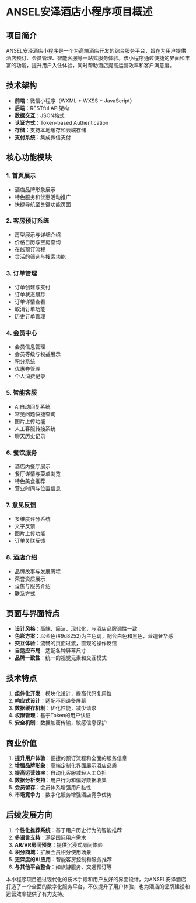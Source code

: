 # ANSEL安泽酒店小程序项目概述

## 项目简介

ANSEL安泽酒店小程序是一个为高端酒店开发的综合服务平台，旨在为用户提供酒店预订、会员管理、智能客服等一站式服务体验。该小程序通过便捷的界面和丰富的功能，提升用户入住体验，同时帮助酒店提高运营效率和客户满意度。

## 技术架构

- **前端**：微信小程序（WXML + WXSS + JavaScript）
- **后端**：RESTful API架构
- **数据交互**：JSON格式
- **认证方式**：Token-based Authentication
- **存储**：支持本地缓存和云端存储
- **支付系统**：集成微信支付

## 核心功能模块

### 1. 首页展示
- 酒店品牌形象展示
- 特色服务和优惠活动推广
- 快捷导航至关键功能页面

### 2. 客房预订系统
- 房型展示与详细介绍
- 价格日历与空房查询
- 在线预订流程
- 灵活的筛选与搜索功能

### 3. 订单管理
- 订单创建与支付
- 订单状态跟踪
- 订单详情查看
- 取消订单功能
- 历史订单管理

### 4. 会员中心
- 会员信息管理
- 会员等级与权益展示
- 积分系统
- 优惠券管理
- 个人消费记录

### 5. 智能客服
- AI自动回复系统
- 常见问题快捷查询
- 图片上传功能
- 人工客服转接系统
- 聊天历史记录

### 6. 餐饮服务
- 酒店内餐厅展示
- 餐厅详情与菜单浏览
- 特色美食推荐
- 营业时间与位置信息

### 7. 意见反馈
- 多维度评分系统
- 文字反馈
- 图片上传功能
- 订单关联反馈

### 8. 酒店介绍
- 品牌故事与发展历程
- 荣誉资质展示
- 设施与服务介绍
- 联系方式

## 页面与界面特点

- **设计风格**：高端、简洁、现代化，与酒店品牌调性一致
- **色彩方案**：以金色(#9d8252)为主色调，配合白色和黑色，营造奢华感
- **交互体验**：流畅的页面过渡，直观的操作反馈
- **自适应布局**：适配各种屏幕尺寸
- **品牌一致性**：统一的视觉元素和交互模式

## 技术特点

1. **组件化开发**：模块化设计，提高代码复用性
2. **响应式设计**：适配不同设备屏幕
3. **数据缓存机制**：优化性能，减少请求
4. **权限管理**：基于Token的用户认证
5. **安全机制**：数据加密传输，敏感信息保护

## 商业价值

1. **提升用户体验**：便捷的预订流程和全面的服务信息
2. **增强品牌形象**：高端定制化界面展示酒店品质
3. **提高运营效率**：自动化客服减轻人工负担
4. **数据分析支持**：用户行为和偏好数据收集
5. **会员留存**：会员体系增强用户黏性
6. **市场竞争力**：数字化服务增强酒店竞争优势

## 后续发展方向

1. **个性化推荐系统**：基于用户历史行为的智能推荐
2. **多语言支持**：满足国际用户需求
3. **AR/VR房间预览**：提供沉浸式房间体验
4. **积分商城**：扩展会员积分使用场景
5. **更深度的AI应用**：智能客房控制和服务推荐
6. **与其他平台整合**：如旅游服务、交通预订等

本小程序项目通过现代化的技术手段和用户友好的界面设计，为ANSEL安泽酒店打造了一个全面的数字化服务平台，不仅提升了用户体验，也为酒店的品牌建设和运营效率提供了有力支持。
